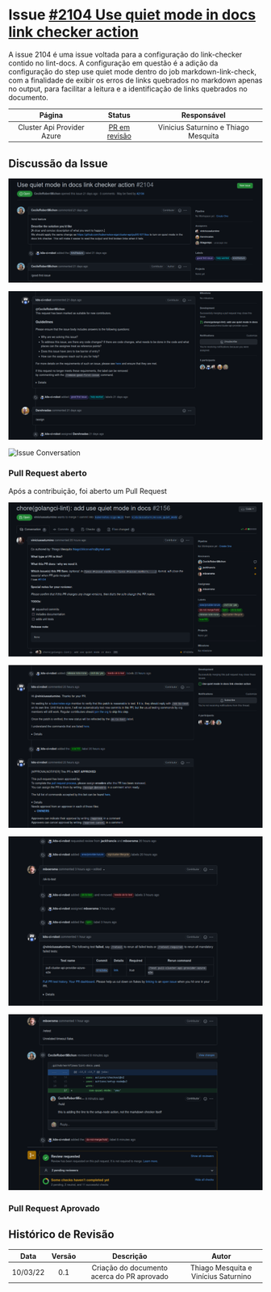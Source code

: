 # Issue [#2104 Use quiet mode in docs link checker action](https://github.com/kubernetes-sigs/cluster-api-provider-azure/issues/2104)

A issue 2104 é uma issue voltada para a configuração do link-checker contido no lint-docs. A configuração em questão é a adição da configuração do step use quiet mode dentro do job markdown-link-check, com a finalidade de exibir os erros de links quebrados no markdown apenas no output, para facilitar a leitura e a identificação de links quebrados no documento.

|Página|Status|Responsável|
|:--:|:--:|:--:|
|Cluster Api Provider Azure|[PR em revisão](https://github.com/kubernetes-sigs/cluster-api-provider-azure/pull/2156)|Vinicius Saturnino e Thiago Mesquita|

## Discussão da Issue

![Issue Opened](../../../assets/sprint3/issue2104/issueopened.png)

![Issue Conversation](../../../assets/sprint3/issue2104/issueconversation1.png)

![Issue Conversation](../../../assets/sprint1/issue2104/issueconversation2.png)

### Pull Request aberto

Após a contribuição, foi aberto um Pull Request

![PR Opened](../../../assets/sprint3/issue2104/pr1.png)

![PR Opened](../../../assets/sprint3/issue2104/pr2.png)

![PR Opened](../../../assets/sprint3/issue2104/pr3.png)

![PR Opened](../../../assets/sprint3/issue2104/pr4.png)

### Pull Request Aprovado


## Histórico de Revisão
|Data|Versão|Descrição|Autor|
|:--:|:--:|:--:|:--:|
|10/03/22|0.1|Criação do documento acerca do PR aprovado|Thiago Mesquita e Vinícius Saturnino|

